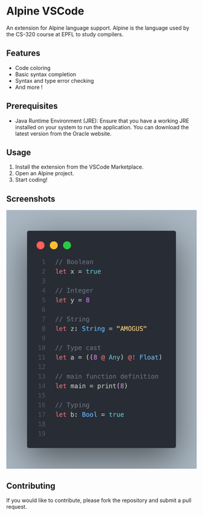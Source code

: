 # Alpine VSCode

An extension for Alpine language support.
Alpine is the language used by the CS-320 course at EPFL to study compilers.

## Features

- Code coloring
- Basic syntax completion
- Syntax and type error checking
- And more !

## Prerequisites

- Java Runtime Environment (JRE): Ensure that you have a working JRE installed on your system to run the application. You can download the latest version from the Oracle website.

## Usage

1. Install the extension from the VSCode Marketplace.
2. Open an Alpine project.
3. Start coding!

## Screenshots

![Screenshot](images/example.png)

## Contributing

If you would like to contribute, please fork the repository and submit a pull request.
